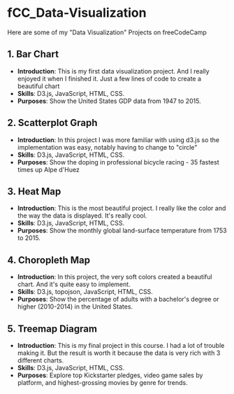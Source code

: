 # fCC_Data-Visualization
Here are some of my "Data Visualization" Projects on freeCodeCamp

## 1. Bar Chart
- **Introduction**: This is my first data visualization project. And I really enjoyed it when I finished it. Just a few lines of code to create a beautiful chart
- **Skills**: D3.js, JavaScript, HTML, CSS.
- **Purposes**: Show the United States GDP data from 1947 to 2015.

## 2. Scatterplot Graph
- **Introduction**: In this project I was more familiar with using d3.js so the implementation was easy, notably having to change to "circle"
- **Skills**: D3.js, JavaScript, HTML, CSS.
- **Purposes**: Show the doping in professional bicycle racing - 35 fastest times up Alpe d'Huez

## 3. Heat Map
- **Introduction**: This is the most beautiful project. I really like the color and the way the data is displayed. It's really cool.
- **Skills**: D3.js, JavaScript, HTML, CSS.
- **Purposes**: Show the monthly global land-surface temperature from 1753 to 2015.

## 4. Choropleth Map
- **Introduction**: In this project, the very soft colors created a beautiful chart. And it's quite easy to implement.
- **Skills**: D3.js, topojson, JavaScript, HTML, CSS.
- **Purposes**: Show the percentage of adults with a bachelor's degree or higher (2010-2014) in the United States.

## 5. Treemap Diagram
- **Introduction**: This is my final project in this course. I had a lot of trouble making it. But the result is worth it because the data is very rich with 3 different charts.
- **Skills**: D3.js, JavaScript, HTML, CSS.
- **Purposes**: Explore top Kickstarter pledges, video game sales by platform, and highest-grossing movies by genre for trends.